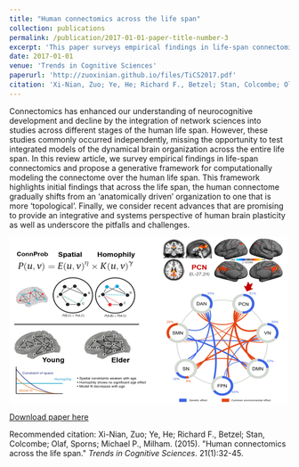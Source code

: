 ```yaml
---
title: "Human connectomics across the life span"
collection: publications
permalink: /publication/2017-01-01-paper-title-number-3
excerpt: 'This paper surveys empirical findings in life-span connectomics.'
date: 2017-01-01
venue: 'Trends in Cognitive Sciences'
paperurl: 'http://zuoxinian.github.io/files/TiCS2017.pdf'
citation: 'Xi-Nian, Zuo; Ye, He; Richard F., Betzel; Stan, Colcombe; Olaf, Sporns; Michael P., Milham. (2017). &quot;Human connectomics across the life span.&quot; <i>Trends in Cognitive Sciences</i>. 21(1):32-45.'
---
```

Connectomics has enhanced our understanding of neurocognitive development and decline by the integration of network sciences into studies across different stages of the human life span. However, these studies commonly occurred independently, missing the opportunity to test integrated models of the dynamical brain organization across the entire life span. In this review article, we survey empirical findings in life-span connectomics and propose a generative framework for computationally modeling the connectome over the human life span. This framework highlights initial findings that across the life span, the human connectome gradually shifts from an ‘anatomically driven’ organization to one that is more ‘topological’. Finally, we consider recent advances that are promising to provide an integrative and systems perspective of human brain plasticity as well as underscore the pitfalls and challenges.

<img src='/images/PMN-500x300.png' align="middle"><br/>

[Download paper here](http://zuoxinian.github.io/files/TiCS2017.pdf)

Recommended citation: Xi-Nian, Zuo; Ye, He; Richard F., Betzel; Stan, Colcombe; Olaf, Sporns; Michael P., Milham. (2015). "Human connectomics across the life span." <i>Trends in Cognitive Sciences</i>. 21(1):32-45.
